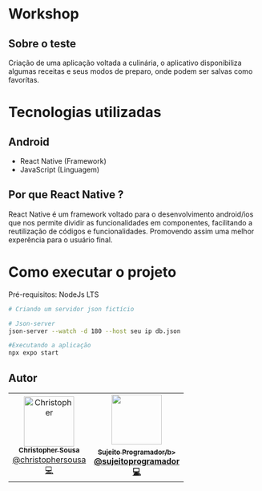 # Workshop <Insider/>

## Sobre o teste

Criação de uma aplicação voltada a culinária, o aplicativo disponibiliza algumas receitas e seus modos de preparo, onde podem ser salvas como favorítas.

# Tecnologias utilizadas
## Android
- React Native (Framework)
- JavaScript (Linguagem)


## Por que React Native ?

React Native é um framework voltado para o desenvolvimento android/ios que nos permite dividir as funcionalidades em componentes, facilitando a reutilização de códigos e funcionalidades. Promovendo assim uma melhor experência para o usuário final.


# Como executar o projeto

Pré-requisitos: NodeJs LTS

```bash
# Criando um servidor json fictício

# Json-server
json-server --watch -d 180 --host seu ip db.json

#Executando a aplicação
npx expo start

```

## Autor

<table>
  <tr>
    <td align="center">
      <a href="http://github.com/christophersousa/">
        <img src="https://avatars.githubusercontent.com/u/61100762?s=400&u=791f8def6d6d9f23809227af4c69ccd16f4a6112&v=4" width="100px;" alt="Christopher"/>
        <br />
        <sub>
          <b>Christopher Sousa</b>
        </sub>
       </a>
       <br />
        <a href="https://www.linkedin.com/in/christopher-silva-857205205/" title="Linkedin">@christophersousa</a>
       <br />
       <a href="https://github.com/christophersousa/" title="Code">💻</a>
    </td>
    <td align="center">
      <a href="https://github.com/sujeitoprogramador">
        <img src="https://avatars.githubusercontent.com/u/49500316?s=200&v=4" width="100px;"/>
        <br />
        <sub>
          <b>Sujeito Programador/b>
        </sub>
       </a>
       <br />
        <a href="https://www.linkedin.com/company/sujeitoprogramador/" title="Linkedin">@sujeitoprogramador</a>
       <br />
       <a href="https://github.com/sujeitoprogramador" title="Code">💻</a>
    </td>
  </tr>
</table>